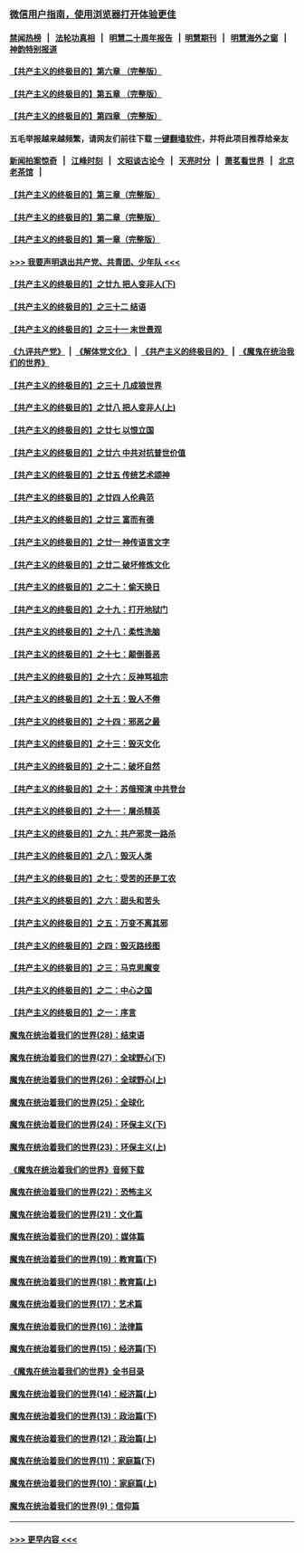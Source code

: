 ### [微信用户指南，使用浏览器打开体验更佳](https://github.com/gfw-breaker/banned-news1/blob/master/indexes/wechat-guide.md?t=0)
#### [禁闻热榜](热点新闻.md?t=0)  &nbsp;&nbsp;|&nbsp;&nbsp; [法轮功真相](https://github.com/gfw-breaker/truth/blob/master/README.md?t=0) &nbsp;&nbsp;|&nbsp;&nbsp; [明慧二十周年报告](https://github.com/gfw-breaker/mh-reports/blob/master/README.md?t=0) &nbsp;&nbsp;|&nbsp;&nbsp;[明慧期刊](https://github.com/gfw-breaker/mh-qikan) &nbsp;&nbsp;|&nbsp;&nbsp; [明慧海外之窗](https://github.com/gfw-breaker/mh-news/blob/master/README.md?t=0) &nbsp;&nbsp;|&nbsp;&nbsp; [神韵特别报道](https://github.com/gfw-breaker/mh-news/blob/master/shenyun.md?t=0)
#### [【共产主义的终极目的】第六章 （完整版）](../pages/nsc422/n11428913.md?t=02052344) 
#### [【共产主义的终极目的】第五章 （完整版）](../pages/nsc422/n11428912.md?t=02052344) 
#### [【共产主义的终极目的】第四章 （完整版）](../pages/nsc422/n11428907.md?t=02052344) 
#### 五毛举报越来越频繁，请网友们前往下载 [一键翻墙软件](https://github.com/gfw-breaker/ssr-accounts)，并将此项目推荐给亲友
#### [新闻拍案惊奇](https://github.com/gfw-breaker/banned-news1/blob/master/pages/link4.md) &nbsp;&nbsp;|&nbsp;&nbsp; [江峰时刻](https://github.com/gfw-breaker/banned-news1/blob/master/pages/link4.md) &nbsp;&nbsp;|&nbsp;&nbsp; [文昭谈古论今](https://github.com/gfw-breaker/banned-news1/blob/master/pages/link4.md) &nbsp;&nbsp;|&nbsp;&nbsp; [天亮时分](https://github.com/gfw-breaker/banned-news1/blob/master/pages/link4.md) &nbsp;&nbsp;|&nbsp;&nbsp; [萧茗看世界](https://github.com/gfw-breaker/banned-news1/blob/master/pages/link4.md) &nbsp;&nbsp;|&nbsp;&nbsp; [北京老茶馆](https://github.com/gfw-breaker/banned-news1/blob/master/pages/link4.md) &nbsp;&nbsp;|&nbsp;&nbsp; 
#### [【共产主义的终极目的】第三章（完整版）](../pages/nsc422/n11428848.md?t=02052344) 
#### [【共产主义的终极目的】第二章（完整版）](../pages/nsc422/n11428831.md?t=02052344) 
#### [【共产主义的终极目的】第一章（完整版）](../pages/nsc422/n11417651.md?t=02052344) 
#### [>>> 我要声明退出共产党、共青团、少年队 <<<](https://github.com/begood0513/goodnews/blob/master/quit/letter.md) 
#### [【共产主义的终极目的】之廿九 把人变非人(下)](../pages/nsc422/n11344140.md?t=02052344) 
#### [【共产主义的终极目的】之三十二 结语](../pages/nsc422/n11360535.md?t=02052344) 
#### [【共产主义的终极目的】之三十一 末世景观](../pages/nsc422/n11351129.md?t=02052344) 
#### [《九评共产党》](https://github.com/begood0513/9ping.md/blob/master/README.md) &nbsp;|&nbsp; [《解体党文化》](../../../../jtdwh.md/blob/master/README.md)  &nbsp;|&nbsp; [《共产主义的终极目的》](../../../../gczydzjmd.md/blob/master/README.md) &nbsp;|&nbsp; [《魔鬼在统治我们的世界》](../../../../mgztzwmdsj.md/blob/master/README.md) 
#### [【共产主义的终极目的】之三十 几成狼世界](../pages/nsc422/n11348280.md?t=02052344) 
#### [【共产主义的终极目的】之廿八 把人变非人(上)](../pages/nsc422/n11340492.md?t=02052344) 
#### [【共产主义的终极目的】之廿七 以恨立国](../pages/nsc422/n11336944.md?t=02052344) 
#### [【共产主义的终极目的】之廿六 中共对抗普世价值](../pages/nsc422/n11324785.md?t=02052344) 
#### [【共产主义的终极目的】之廿五 传统艺术颂神](../pages/nsc422/n11296396.md?t=02052344) 
#### [【共产主义的终极目的】之廿四 人伦典范](../pages/nsc422/n11296397.md?t=02052344) 
#### [【共产主义的终极目的】之廿三 富而有德](../pages/nsc422/n11283598.md?t=02052344) 
#### [【共产主义的终极目的】之廿一 神传语言文字](../pages/nsc422/n11263265.md?t=02052344) 
#### [【共产主义的终极目的】之廿二 破坏修炼文化](../pages/nsc422/n11245728.md?t=02052344) 
#### [【共产主义的终极目的】之二十：偷天换日](../pages/nsc422/n11238846.md?t=02052344) 
#### [【共产主义的终极目的】之十九：打开地狱门](../pages/nsc422/n11206376.md?t=02052344) 
#### [【共产主义的终极目的】之十八：柔性洗脑](../pages/nsc422/n11199994.md?t=02052344) 
#### [【共产主义的终极目的】之十七：颠倒善恶](../pages/nsc422/n11179782.md?t=02052344) 
#### [【共产主义的终极目的】之十六：反神骂祖宗](../pages/nsc422/n11166798.md?t=02052344) 
#### [【共产主义的终极目的】之十五：毁人不倦](../pages/nsc422/n11166792.md?t=02052344) 
#### [【共产主义的终极目的】之十四：邪恶之最](../pages/nsc422/n11150249.md?t=02052344) 
#### [【共产主义的终极目的】之十三：毁灭文化](../pages/nsc422/n11135227.md?t=02052344) 
#### [【共产主义的终极目的】之十二：破坏自然](../pages/nsc422/n11135214.md?t=02052344) 
#### [【共产主义的终极目的】之十：苏俄预演 中共登台](../pages/nsc422/n11118424.md?t=02052344) 
#### [【共产主义的终极目的】之十一：屠杀精英](../pages/nsc422/n11118442.md?t=02052344) 
#### [【共产主义的终极目的】之九：共产邪灵一路杀](../pages/nsc422/n11114139.md?t=02052344) 
#### [【共产主义的终极目的】之八：毁灭人类](../pages/nsc422/n11108503.md?t=02052344) 
#### [【共产主义的终极目的】之七：受苦的还是工农](../pages/nsc422/n11101809.md?t=02052344) 
#### [【共产主义的终极目的】之六：甜头和苦头](../pages/nsc422/n11096971.md?t=02052344) 
#### [【共产主义的终极目的】之五：万变不离其邪](../pages/nsc422/n11091285.md?t=02052344) 
#### [【共产主义的终极目的】之四：毁灭路线图](../pages/nsc422/n11086284.md?t=02052344) 
#### [【共产主义的终极目的】之三：马克思魔变](../pages/nsc422/n11061941.md?t=02052344) 
#### [【共产主义的终极目的】之二：中心之国](../pages/nsc422/n11047728.md?t=02052344) 
#### [【共产主义的终极目的】之一：序言](../pages/nsc422/n11086077.md?t=02052344) 
#### [魔鬼在统治着我们的世界(28)：结束语](../pages/nsc422/n10936246.md?t=02052344) 
#### [魔鬼在统治着我们的世界(27)：全球野心(下)](../pages/nsc422/n10928319.md?t=02052344) 
#### [魔鬼在统治着我们的世界(26)：全球野心(上)](../pages/nsc422/n10900318.md?t=02052344) 
#### [魔鬼在统治着我们的世界(25)：全球化](../pages/nsc422/n10788205.md?t=02052344) 
#### [魔鬼在统治着我们的世界(24)：环保主义(下)](../pages/nsc422/n10695307.md?t=02052344) 
#### [魔鬼在统治着我们的世界(23)：环保主义(上)](../pages/nsc422/n10688613.md?t=02052344) 
#### [《魔鬼在统治着我们的世界》音频下载](../pages/nsc422/n10635553.md?t=02052344) 
#### [魔鬼在统治着我们的世界(22)：恐怖主义](../pages/nsc422/n10614727.md?t=02052344) 
#### [魔鬼在统治着我们的世界(21)：文化篇](../pages/nsc422/n10597706.md?t=02052344) 
#### [魔鬼在统治着我们的世界(20)：媒体篇](../pages/nsc422/n10586579.md?t=02052344) 
#### [魔鬼在统治着我们的世界(19)：教育篇(下)](../pages/nsc422/n10564808.md?t=02052344) 
#### [魔鬼在统治着我们的世界(18)：教育篇(上)](../pages/nsc422/n10526970.md?t=02052344) 
#### [魔鬼在统治着我们的世界(17)：艺术篇](../pages/nsc422/n10499093.md?t=02052344) 
#### [魔鬼在统治着我们的世界(16)：法律篇](../pages/nsc422/n10485969.md?t=02052344) 
#### [魔鬼在统治着我们的世界(15)：经济篇(下)](../pages/nsc422/n10469975.md?t=02052344) 
#### [《魔鬼在统治着我们的世界》全书目录](../pages/nsc422/n10464261.md?t=02052344) 
#### [魔鬼在统治着我们的世界(14)：经济篇(上)](../pages/nsc422/n10457370.md?t=02052344) 
#### [魔鬼在统治着我们的世界(13)：政治篇(下)](../pages/nsc422/n10448270.md?t=02052344) 
#### [魔鬼在统治着我们的世界(12)：政治篇(上)](../pages/nsc422/n10444576.md?t=02052344) 
#### [魔鬼在统治着我们的世界(11)：家庭篇(下)](../pages/nsc422/n10440961.md?t=02052344) 
#### [魔鬼在统治着我们的世界(10)：家庭篇(上)](../pages/nsc422/n10435448.md?t=02052344) 
#### [魔鬼在统治着我们的世界(9)：信仰篇](../pages/nsc422/n10432159.md?t=02052344) 

----
#### [ >>> 更早内容 <<< ](../indexes/nsc422-earlier.md)
